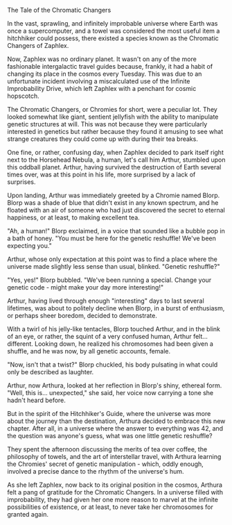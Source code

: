 The Tale of the Chromatic Changers

  

In the vast, sprawling, and infinitely improbable universe where Earth was once a supercomputer, and a towel was considered the most useful item a hitchhiker could possess, there existed a species known as the Chromatic Changers of Zaphlex.

  

Now, Zaphlex was no ordinary planet. It wasn't on any of the more fashionable intergalactic travel guides because, frankly, it had a habit of changing its place in the cosmos every Tuesday. This was due to an unfortunate incident involving a miscalculated use of the Infinite Improbability Drive, which left Zaphlex with a penchant for cosmic hopscotch.

  

The Chromatic Changers, or Chromies for short, were a peculiar lot. They looked somewhat like giant, sentient jellyfish with the ability to manipulate genetic structures at will. This was not because they were particularly interested in genetics but rather because they found it amusing to see what strange creatures they could come up with during their tea breaks.

  

One fine, or rather, confusing day, when Zaphlex decided to park itself right next to the Horsehead Nebula, a human, let's call him Arthur, stumbled upon this oddball planet. Arthur, having survived the destruction of Earth several times over, was at this point in his life, more surprised by a lack of surprises.

  

Upon landing, Arthur was immediately greeted by a Chromie named Blorp. Blorp was a shade of blue that didn't exist in any known spectrum, and he floated with an air of someone who had just discovered the secret to eternal happiness, or at least, to making excellent tea.

  

"Ah, a human!" Blorp exclaimed, in a voice that sounded like a bubble pop in a bath of honey. "You must be here for the genetic reshuffle! We've been expecting you."

  

Arthur, whose only expectation at this point was to find a place where the universe made slightly less sense than usual, blinked. "Genetic reshuffle?"

  

"Yes, yes!" Blorp bubbled. "We've been running a special. Change your genetic code - might make your day more interesting!"

  

Arthur, having lived through enough "interesting" days to last several lifetimes, was about to politely decline when Blorp, in a burst of enthusiasm, or perhaps sheer boredom, decided to demonstrate.

  

With a twirl of his jelly-like tentacles, Blorp touched Arthur, and in the blink of an eye, or rather, the squint of a very confused human, Arthur felt... different. Looking down, he realized his chromosomes had been given a shuffle, and he was now, by all genetic accounts, female.

  

"Now, isn't that a twist?" Blorp chuckled, his body pulsating in what could only be described as laughter.

  

Arthur, now Arthura, looked at her reflection in Blorp's shiny, ethereal form. "Well, this is... unexpected," she said, her voice now carrying a tone she hadn't heard before.

  

But in the spirit of the Hitchhiker's Guide, where the universe was more about the journey than the destination, Arthura decided to embrace this new chapter. After all, in a universe where the answer to everything was 42, and the question was anyone's guess, what was one little genetic reshuffle?

  

They spent the afternoon discussing the merits of tea over coffee, the philosophy of towels, and the art of interstellar travel, with Arthura learning the Chromies' secret of genetic manipulation - which, oddly enough, involved a precise dance to the rhythm of the universe's hum.

  

As she left Zaphlex, now back to its original position in the cosmos, Arthura felt a pang of gratitude for the Chromatic Changers. In a universe filled with improbability, they had given her one more reason to marvel at the infinite possibilities of existence, or at least, to never take her chromosomes for granted again.